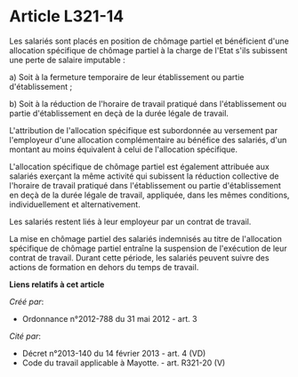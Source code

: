 # Article L321-14

Les salariés sont placés en position de chômage partiel et bénéficient d'une allocation spécifique de chômage partiel à la
charge de l'Etat s'ils subissent une perte de salaire imputable :

a) Soit à la fermeture temporaire de leur établissement ou partie d'établissement ;

b) Soit à la réduction de l'horaire de travail pratiqué dans l'établissement ou partie d'établissement en deçà de la durée
légale de travail.

L'attribution de l'allocation spécifique est subordonnée au versement par l'employeur d'une allocation complémentaire au
bénéfice des salariés, d'un montant au moins équivalent à celui de l'allocation spécifique.

L'allocation spécifique de chômage partiel est également attribuée aux salariés exerçant la même activité qui subissent la
réduction collective de l'horaire de travail pratiqué dans l'établissement ou partie d'établissement en deçà de la durée
légale de travail, appliquée, dans les mêmes conditions, individuellement et alternativement.

Les salariés restent liés à leur employeur par un contrat de travail.

La mise en chômage partiel des salariés indemnisés au titre de l'allocation spécifique de chômage partiel entraîne la
suspension de l'exécution de leur contrat de travail. Durant cette période, les salariés peuvent suivre des actions de
formation en dehors du temps de travail.

**Liens relatifs à cet article**

_Créé par_:

  - Ordonnance n°2012-788 du 31 mai 2012 - art. 3

_Cité par_:

  - Décret n°2013-140 du 14 février 2013 - art. 4 (VD)
  - Code du travail applicable à Mayotte. - art. R321-20 (V)
